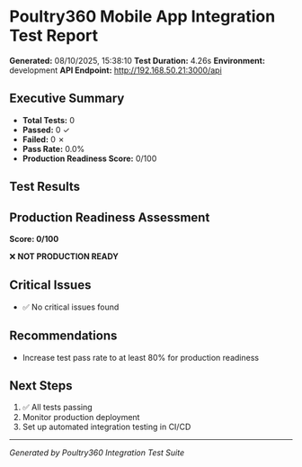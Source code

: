 # Poultry360 Mobile App Integration Test Report

**Generated:** 08/10/2025, 15:38:10
**Test Duration:** 4.26s
**Environment:** development
**API Endpoint:** http://192.168.50.21:3000/api

## Executive Summary

- **Total Tests:** 0
- **Passed:** 0 ✓
- **Failed:** 0 ✗
- **Pass Rate:** 0.0%
- **Production Readiness Score:** 0/100

## Test Results





## Production Readiness Assessment

**Score: 0/100**



❌ **NOT PRODUCTION READY**

## Critical Issues

- ✅ No critical issues found

## Recommendations

- Increase test pass rate to at least 80% for production readiness

## Next Steps


1. ✅ All tests passing
2. Monitor production deployment
3. Set up automated integration testing in CI/CD


---
*Generated by Poultry360 Integration Test Suite*
